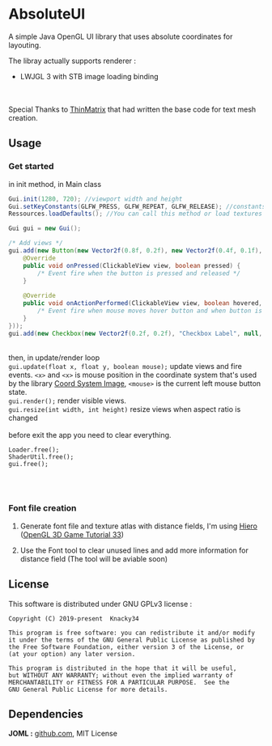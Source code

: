 # AbsoluteUI
A simple Java OpenGL UI library that uses absolute coordinates for layouting.

The libray actually supports renderer :
- LWJGL 3 with STB image loading binding

\
\
Special Thanks to [ThinMatrix](https://www.youtube.com/user/ThinMatrix/) that had written the base code for text mesh creation.

## Usage
### Get started
in init method, in Main class
```java
Gui.init(1280, 720); //viewport width and height
Gui.setKeyConstants(GLFW_PRESS, GLFW_REPEAT, GLFW_RELEASE); //constants that are used by the input system (in my case GLFW)
Ressources.loadDefaults(); //You can call this method or load textures and font by yourself

Gui gui = new Gui();

/* Add views */
gui.add(new Button(new Vector2f(0.8f, 0.2f), new Vector2f(0.4f, 0.1f), "Button Title", new PressedCallback() {
    @Override
    public void onPressed(ClickableView view, boolean pressed) {
        /* Event fire when the button is pressed and released */
    }
    
    @Override
    public void onActionPerformed(ClickableView view, boolean hovered, boolean pressed) {
        /* Event fire when mouse moves hover button and when button is pressed and released */
    }
}));
gui.add(new Checkbox(new Vector2f(0.2f, 0.2f), "Checkbox Label", null, Checkbox.LABEL_LEFT));
```
\
then, in update/render loop\
`gui.update(float x, float y, boolean mouse);` update views and fire events. `<x>` and `<x>` is mouse position in the coordinate system that's used by the library [Coord System Image](https://github.com/knacky34/AbsoluteUI/blob/master/images/coordinates.png),
`<mouse>` is the current left mouse button state.\
`gui.render();` render visible views.\
`gui.resize(int width, int height)` resize views when aspect ratio is changed\
\
before exit the app you need to clear everything.
```
Loader.free();
ShaderUtil.free();
gui.free();
```
<br />
<br />

### Font file creation
1. Generate font file and texture atlas with distance fields, I'm using [Hiero](https://libgdx.badlogicgames.com/tools.html) ([OpenGL 3D Game Tutorial 33](https://youtu.be/d8cfgcJR9Tk?t=91))

1. Use the Font tool to clear unused lines and add more information for distance field (The tool will be aviable soon)

## License
This software is distributed under GNU GPLv3 license :
```
Copyright (C) 2019-present  Knacky34

This program is free software: you can redistribute it and/or modify
it under the terms of the GNU General Public License as published by
the Free Software Foundation, either version 3 of the License, or
(at your option) any later version.

This program is distributed in the hope that it will be useful,
but WITHOUT ANY WARRANTY; without even the implied warranty of
MERCHANTABILITY or FITNESS FOR A PARTICULAR PURPOSE.  See the
GNU General Public License for more details.
```

## Dependencies
**JOML :** [github.com](https://github.com/JOML-CI/JOML), MIT License